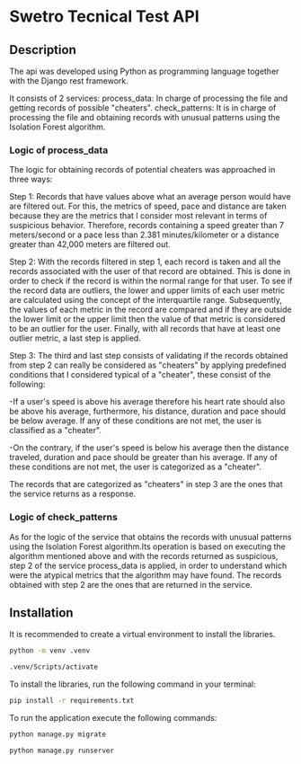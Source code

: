 # Swetro Tecnical Test API

## Description
The api was developed using Python as programming language together with the Django rest framework.

It consists of 2 services:
process_data: In charge of processing the file and getting records of possible "cheaters".
check_patterns: It is in charge of processing the file and obtaining records with unusual patterns using the Isolation Forest algorithm.

### Logic of process_data

The logic for obtaining records of potential cheaters was approached in three ways:

Step 1: Records that have values above what an average person would have are filtered out. For this, the metrics of speed, pace and distance are taken because they are the metrics that I consider most relevant in terms of suspicious behavior.  Therefore, records containing a speed greater than 7 meters/second or a pace less than 2.381 minutes/kilometer or a distance greater than 42,000 meters are filtered out.

Step 2: With the records filtered in step 1, each record is taken and all the records associated with the user of that record are obtained. This is done in order to check if the record is within the normal range for that user. To see if the record data are outliers, the lower and upper limits of each user metric are calculated using the concept of the interquartile range. Subsequently, the values of each metric in the record are compared and if they are outside the lower limit or the upper limit then the value of that metric is considered to be an outlier for the user. Finally, with all records that have at least one outlier metric, a last step is applied.

Step 3: The third and last step consists of validating if the records obtained from step 2 can really be considered as "cheaters" by applying predefined conditions that I considered typical of a "cheater", these consist of the following:

-If a user's speed is above his average therefore his heart rate should also be above his average, furthermore, his distance, duration and pace should be below average. If any of these conditions are not met, the user is classified as a "cheater".

-On the contrary, if the user's speed is below his average then the distance traveled, duration and pace should be greater than his average. If any of these conditions are not met, the user is categorized as a "cheater".

The records that are categorized as "cheaters" in step 3 are the ones that the service returns as a response.

### Logic of check_patterns

As for the logic of the service that obtains the records with unusual patterns using the Isolation Forest algorithm.Its operation is based on executing the algorithm mentioned above and with the records returned as suspicious, step 2 of the service process_data is applied, in order to understand which were the atypical metrics that the algorithm may have found. The records obtained with step 2 are the ones that are returned in the service.

## Installation

It is recommended to create a virtual environment to install the libraries.

```bash
python -m venv .venv
```

```bash
.venv/Scripts/activate
```

To install the libraries, run the following command in your terminal:

```bash
pip install -r requirements.txt
```

To run the application execute the following commands:

```bash
python manage.py migrate
```

```bash
python manage.py runserver
```


